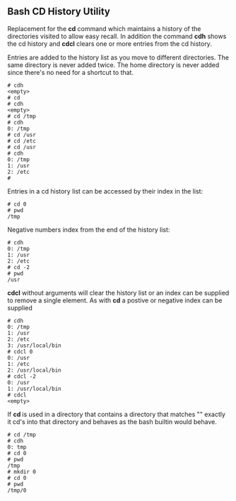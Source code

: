 Bash CD History Utility
-----------------------

Replacement for the **cd** command which maintains a history of the directories
visited to allow easy recall. In addition the command **cdh** shows the cd
history and **cdcl** clears one or more entries from the cd history.

Entries are added to the history list as you move to different directories. The
same directory is never added twice. The home directory is never added since
there's no need for a shortcut to that.

```
# cdh
<empty>
# cd
# cdh
<empty>
# cd /tmp
# cdh
0: /tmp
# cd /usr
# cd /etc
# cd /usr
# cdh
0: /tmp
1: /usr
2: /etc
#
```

Entries in a cd history list can be accessed by their index in the list:

```
# cd 0
# pwd
/tmp
```

Negative numbers index from the end of the history list:

```
# cdh
0: /tmp
1: /usr
2: /etc
# cd -2
# pwd
/usr
```

**cdcl** without arguments will clear the history list or an index can be
supplied to remove a single element. As with **cd** a postive or negative
index can be supplied

```
# cdh
0: /tmp
1: /usr
2: /etc
3: /usr/local/bin
# cdcl 0
0: /usr
1: /etc
2: /usr/local/bin
# cdcl -2
0: /usr
1: /usr/local/bin
# cdcl
<empty>
```


If **cd <index>** is used in a directory that contains a directory that matches
"<index>" exactly it cd's into that directory and behaves as the bash builtin
would behave.

```
# cd /tmp
# cdh
0: tmp
# cd 0
# pwd
/tmp
# mkdir 0
# cd 0
# pwd
/tmp/0
```
